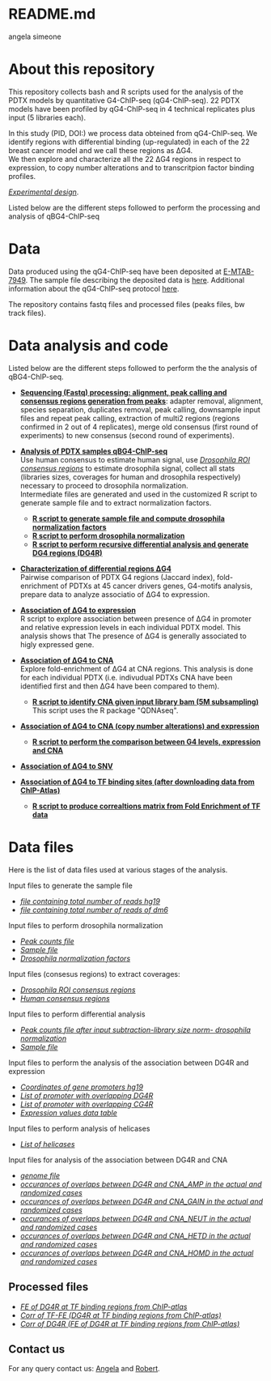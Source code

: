 README.md
================
angela simeone

About this repository
=====================

This repository collects bash and R scripts used for the analysis of the PDTX models by quantitative G4-ChIP-seq (qG4-ChIP-seq). 22 PDTX models have been profiled by qG4-ChIP-seq in 4 technical replicates plus input (5 libraries each).<br />

In this study (PID, DOI:) we process data obteined from qG4-ChIP-seq. We identify regions with differential binding (up-regulated) in each of the 22 breast cancer model and we call these regions as ΔG4.<br /> We then explore and characterize all the 22 ΔG4 regions in respect to expression, to copy number alterations and to transcritpion factor binding profiles.

[*Experimental design*](./Experimental_design_PDTXs).

Listed below are the different steps followed to perform the processing and analysis of qBG4-ChIP-seq

Data
====

Data produced using the qG4-ChIP-seq have been deposited at [E-MTAB-7949](https://www.ebi.ac.uk/arrayexpress/experiments/E-MTAB-7949). The sample file describing the deposited data is [here](sdrf.tsv). Additional information about the qG4-ChIP-seq protocol [here](idf.tsv).

The repository contains fastq files and processed files (peaks files, bw track files).

Data analysis and code
======================


Listed below are the different steps followed to perform the the analysis of qBG4-ChIP-seq.

-   [**Sequencing (Fastq) processing: alignment, peak calling and consensus regions generation from peaks**](./Basic_Processing.md): adapter removal, alignment, species separation, duplicates removal, peak calling, downsample input files and repeat peak calling, extraction of multi2 regions (regions confirmed in 2 out of 4 replicates), merge old consensus (first round of experiments) to new consensus (second round of experiments).

-   [**Analysis of PDTX samples qBG4-ChIP-seq**](./Analysis_first_second_phase_PDTXs.md)<br /> Use human consensus to estimate human signal, use [*Drosophila ROI consensus regions*](./input_files/consensus_dm6_over_21_multi2_samples.bed) to estimate drosophila signal, collect all stats (libraries sizes, coverages for human and drosophila respectively) necessary to proceed to drosophila normalization.<br /> Intermediate files are generated and used in the customized R script to generate sample file and to extract normalization factors.

    -   [**R script to generate sample file and compute drosophila normalization factors**](./Generate_sample_file_PDTX_only.R)
    -   [**R script to perform drosophila normalization**](./ChIP_analysis_normalize_data_input_subtraction_PDTX.R)
    -   [**R script to perform recursive differential analysis and generate DG4 regions (DG4R)**](./ChIP_analysis.diff_bind_PDTX.R)

-   [**Characterization of differential regions ΔG4**](./Characterization_DG4R.md)<br /> Pairwise comparison of PDTX G4 regions (Jaccard index), fold-enrichment of PDTXs at 45 cancer drivers genes, G4-motifs analysis, prepare data to analyze associatio of ΔG4 to expression.

-   [**Association of ΔG4 to expression**](/Compare_expressionValues_DG4R_CG4R.R)<br /> R script to explore association between presence of ΔG4 in promoter and relative expression levels in each individual PDTX model. This analysis shows that The presence of ΔG4 is generally associated to higly expressed gene.

-   [**Association of ΔG4 to CNA**](./Association_DG4R_to_CNA.md)<br /> Explore fold-enrichment of ΔG4 at CNA regions. This analysis is done for each individual PDTX (i.e. indivudual PDTXs CNA have been identified first and then ΔG4 have been compared to them).
    -   [**R script to identify CNA given input library bam (5M subsampling)**](./copy_number_alteration_identification_script.R)<br />
        This script uses the R package "QDNAseq".
-   [**Association of ΔG4 to CNA (copy number alterations) and expression**](./Comparison_Expression_DG4R_CNA.md)
    -   [**R script to perform the comparison between G4 levels, expression and CNA**](./Analysis_promoter_G4levels_expression_CNA.R)
-   [**Association of ΔG4 to SNV**](./Association_DG4R_to_SNV.md)<br />

-   [**Association of ΔG4 to TF binding sites (after downloading data from ChIP-Atlas)**](./Association_DG4R_to_CNA.md)

    -   [**R script to produce correaltions matrix from Fold Enrichment of TF data**](./transcirption_factors_breast_revised_9March2020.R)

Data files
==========

Here is the list of data files used at various stages of the analysis.

Input files to generate the sample file

-   [*file containing total number of reads hg19*](./input_files/tot_num_reads_hg19_libraries.txt)
-   [*file containing total number of reads of dm6*](./input_files/dm6_stats_with_fnames.txt)

Input files to perform drosophila normalization

-   [*Peak counts file*](./input_files/temp_concat_hg19_libraries.txt)
-   [*Sample file*](./input_files/sample_file_PDTX_only.txt)
-   [*Drosophila normalization factors*](./input_files/PDTX_old_new_dm6_norm5_peak_recovery.txt)

Input files (consesus regions) to extract coverages:

-   [*Drosophila ROI consensus regions*](./input_files/consensus_dm6_over_21_multi2_samples.bed)
-   [*Human consensus regions*](./input_files/hg19_old_new_q005.all_peaks.25M.over99nt.sorted.bed)

Input files to perform differential analysis

-   [*Peak counts file after input subtraction-library size norm- drosophila normalization*](peak_counts.norm_filtered.tab)
-   [*Sample file*](./input_files/sample_file_PDTX_only.txt)

Input files to perform the analysis of the association between DG4R and expression

-   [*Coordinates of gene promoters hg19*](./input_files/hg19.gene_name.promoters.bed)
-   [*List of promoter with overlapping DG4R*](./input_files/hg19.gene_name.promoters.DG4r.bed)
-   [*List of promoter with overlapping CG4R*](./input_files/hg19.gene_name.promoters.CG4r.bed)
-   [*Expression values data table*](./input_files/ExpModelsData_all_plus_PARsamples.txt)

Input files to perform analysis of helicases

-   [*List of helicases*](./input_files/helicase_list_angela.csv)

Input files for analysis of the association between DG4R and CNA

-   [*genome file*](hg19_robert_github.size.genome)
-   [*occurances of overlaps between DG4R and CNA\_AMP in the actual and randomized cases*](./input_files/PDTX_vs_all_AMP.sites)
-   [*occurances of overlaps between DG4R and CNA\_GAIN in the actual and randomized cases*](./input_files/PDTX_vs_all_GAIN.sites)
-   [*occurances of overlaps between DG4R and CNA\_NEUT in the actual and randomized cases*](./input_files/PDTX_vs_all_NEUT.sites)
-   [*occurances of overlaps between DG4R and CNA\_HETD in the actual and randomized cases*](./input_files/PDTX_vs_all_HETD.sites)
-   [*occurances of overlaps between DG4R and CNA\_HOMD in the actual and randomized cases*](./input_files/PDTX_vs_all_HOMD.sites)

Processed files
---------------

-   [*FE of DG4R at TF binding regions from ChIP-atlas*](/Users/simeon01/Documents/PDTX/REVISIONS/PDTX_for_figures_generation/PDTX_only_dm6_inputSubtraction/ChIP_atlas/Fold_enrichments_DG4R_at_TFbindingRegions.processed.csv)
-   [*Corr of TF-FE (DG4R at TF binding regions from ChIP-atlas)*](/Users/simeon01/Documents/PDTX/REVISIONS/PDTX_for_figures_generation/PDTX_only_dm6_inputSubtraction/ChIP_atlas/Corr_Spearm_TF_Fold_enrichments_DG4R_at_TFbindingRegions.processed.csv)
-   [*Corr of DG4R (FE of DG4R at TF binding regions from ChIP-atlas)*](/Users/simeon01/Documents/PDTX/REVISIONS/PDTX_for_figures_generation/PDTX_only_dm6_inputSubtraction/ChIP_atlas/Corr_Spearm_PDTX_Fold_enrichments_DG4R_at_TFbindingRegions.processed.csv)

Contact us
----------

For any query contact us: [Angela](mailto:angela.simeone@cruk.cam.ac.uk) and [Robert](mailto:robert.haensel-hertsch@uni-koeln.de).
